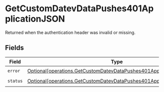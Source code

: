 # GetCustomDatevDataPushes401ApplicationJSON

Returned when the authentication header was invalid or missing.


## Fields

| Field                                                                                                                                                    | Type                                                                                                                                                     | Required                                                                                                                                                 | Description                                                                                                                                              |
| -------------------------------------------------------------------------------------------------------------------------------------------------------- | -------------------------------------------------------------------------------------------------------------------------------------------------------- | -------------------------------------------------------------------------------------------------------------------------------------------------------- | -------------------------------------------------------------------------------------------------------------------------------------------------------- |
| `error`                                                                                                                                                  | [Optional[operations.GetCustomDatevDataPushes401ApplicationJSONError]](undefined/models/operations/getcustomdatevdatapushes401applicationjsonerror.md)   | :heavy_check_mark:                                                                                                                                       | N/A                                                                                                                                                      |
| `status`                                                                                                                                                 | [Optional[operations.GetCustomDatevDataPushes401ApplicationJSONStatus]](undefined/models/operations/getcustomdatevdatapushes401applicationjsonstatus.md) | :heavy_check_mark:                                                                                                                                       | N/A                                                                                                                                                      |